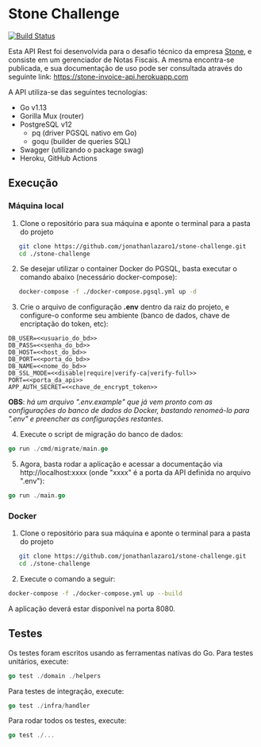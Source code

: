 # Stone Challenge

[![Build Status](https://dev.azure.com/jonathanlazaro1/Invoice%20API/_apis/build/status/jonathanlazaro1.stone-challenge?branchName=master)](https://dev.azure.com/jonathanlazaro1/Invoice%20API/_build/latest?definitionId=2&branchName=master)

Esta API Rest foi desenvolvida para o desafio técnico da empresa [Stone](https://www.stone.com.br), e consiste em um gerenciador de Notas Fiscais. A mesma encontra-se publicada, e sua documentação de uso pode ser consultada através do seguinte link:
https://stone-invoice-api.herokuapp.com

A API utiliza-se das seguintes tecnologias:

- Go v1.13
- Gorilla Mux (router)
- PostgreSQL v12
  - pq (driver PGSQL nativo em Go)
  - goqu (builder de queries SQL)
- Swagger (utilizando o package swag)
- Heroku, GitHub Actions

## Execução

### Máquina local

1. Clone o repositório para sua máquina e aponte o terminal para a pasta do projeto

```sh
   git clone https://github.com/jonathanlazaro1/stone-challenge.git
   cd ./stone-challenge
```

2. Se desejar utilizar o container Docker do PGSQL, basta executar o comando abaixo (necessário docker-compose):

```sh
   docker-compose -f ./docker-compose.pgsql.yml up -d
```

3. Crie o arquivo de configuração **.env** dentro da raiz do projeto, e configure-o conforme seu ambiente (banco de dados, chave de encriptação do token, etc):

```
DB_USER=<<usuario_do_bd>>
DB_PASS=<<senha_do_bd>>
DB_HOST=<<host_do_bd>>
DB_PORT=<<porta_do_bd>>
DB_NAME=<<nome_do_bd>>
DB_SSL_MODE=<<disable|require|verify-ca|verify-full>>
PORT=<<porta_da_api>>
APP_AUTH_SECRET=<<chave_de_encrypt_token>>
```

**OBS**: _há um arquivo ".env.example" que já vem pronto com as configurações do banco de dados do Docker, bastando renomeá-lo para ".env" e preencher as configurações restantes._

4. Execute o script de migração do banco de dados:

```go
go run ./cmd/migrate/main.go
```

5.  Agora, basta rodar a aplicação e acessar a documentação via http://localhost:xxxx (onde "xxxx" é a porta da API definida no arquivo ".env"):

```go
go run ./main.go
```

### Docker

1. Clone o repositório para sua máquina e aponte o terminal para a pasta do projeto

```sh
   git clone https://github.com/jonathanlazaro1/stone-challenge.git
   cd ./stone-challenge
```

2. Execute o comando a seguir:

```sh
docker-compose -f ./docker-compose.yml up --build
```

A aplicação deverá estar disponível na porta 8080.

## Testes

Os testes foram escritos usando as ferramentas nativas do Go.
Para testes unitários, execute:

```go
go test ./domain ./helpers
```

Para testes de integração, execute:

```go
go test ./infra/handler
```

Para rodar todos os testes, execute:

```go
go test ./...
```
